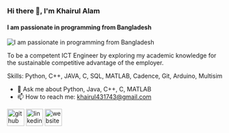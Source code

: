 ### Hi there 👋, I'm Khairul Alam
#### I am passionate in programming from Bangladesh
![I am passionate in programming from Bangladesh](https://cdn.dribbble.com/users/1162077/screenshots/3848914/programmer.gif)

To be a competent ICT Engineer by exploring my academic knowledge for the sustainable competitive advantage of the employer.

Skills: Python, C++, JAVA, C, SQL, MATLAB, Cadence, Git, Arduino, Multisim

- 💬 Ask me about Python, Java, C++, C, MATLAB 
- 📫 How to reach me: khairul431743@gmail.com 


[<img src='https://cdn.jsdelivr.net/npm/simple-icons@3.0.1/icons/github.svg' alt='github' height='40'>](https://github.com/khairul-01)  [<img src='https://cdn.jsdelivr.net/npm/simple-icons@3.0.1/icons/linkedin.svg' alt='linkedin' height='40'>](https://www.linkedin.com/in/https://www.linkedin.com/in/md-khairul-alam-a262551a9//)  [<img src='https://cdn.jsdelivr.net/npm/simple-icons@3.0.1/icons/icloud.svg' alt='website' height='40'>](https://sites.google.com/view/khairul-alam)  

